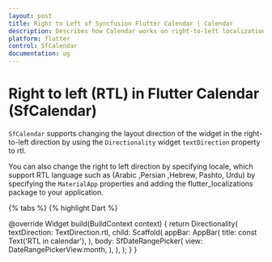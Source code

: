 ```yaml
---
layout: post
title: Right to Left of Syncfusion Flutter Calendar | Calendar
description: Describes how Calendar works on right-to-left localization in Flutter Calendar(SfCalendar) | Calendar
platform: flutter
control: SfCalendar
documentation: ug
---
```


# Right to left (RTL) in Flutter Calendar (SfCalendar)
`SfCalendar` supports changing the layout direction of the widget in the right-to-left direction by using the `Directionality` widget `textDirection` property to rtl.

You can also change the right to left direction by specifying locale, which support RTL language such as (Arabic ,Persian ,Hebrew, Pashto, Urdu) by specifying the `MaterialApp` properties and adding the flutter_localizations package to your application.

{% tabs %}
{% highlight Dart %}

@override
Widget build(BuildContext context) {
        return Directionality(
            textDirection: TextDirection.rtl,
            child: Scaffold(
                appBar: AppBar(
                title: const Text('RTL in calendar'),
            ),
            body: SfDateRangePicker(
            view: DateRangePickerView.month,
             ),
         ),
      );
   }
}

